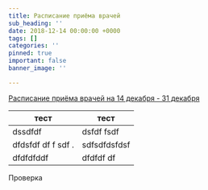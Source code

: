 ```yaml
---
title: Расписание приёма врачей
sub_heading: ''
date: 2018-12-14 00:00:00 +0000
tags: []
categories: ''
pinned: true
important: false
banner_image: ''

---
```

[Расписание приёма врачей на 14 декабря - 31 декабря](/uploads/FilePath_200.pdf "Расписание приёма врачей на 14 декабря - 31 декабря")

<!--more-->

| тест | тест |  
|---|---|  
| dssdfdf | dsfdf fsdf |  
| dfdsfdf df f sdf . | sdfsdfdsfdsf |  
| dfdfdfddf | dfdfdf df |

Проверка